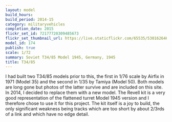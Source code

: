 ```yaml
---
layout: model
build_hours: 
build_period: 2014-15
category: militaryvehicles
completion_date: 2015
flickr_set_id: 72177720309485673
flickr_set_thumbnail_url: https://live.staticflickr.com/65535/53016264655_7e5c8441dc_m.jpg
model_id: 174
publish: true
scale: 1/72
summary: Soviet T34/85 Model 1945, Germany, 1945
title: T34/85
---
```


I had built two T34/85 models prior to this, the first in 1/76 scale by Airfix in 1971 (Model 35) and the second in 1/35 by Tamiya (Model 50). Both models are long gone but photos of the latter survive and are included on this site. In 2014, I decided to replace them with a new model. The Revell kit is a very good representation of the flattened turret Model 1945 version and I therefore chose to use it for this project. The kit itself is a joy to build, the only significant weakness being tracks which are too short by about 2/3rds of a link and which have no edge detail.
